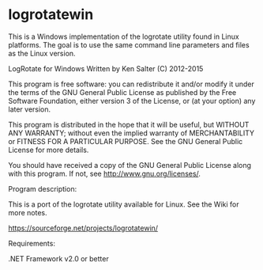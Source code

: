 # logrotatewin
This is a Windows implementation of the logrotate utility found in Linux platforms. The goal is to use the same command line parameters and files as the Linux version.

LogRotate for Windows
Written by Ken Salter (C) 2012-2015

This program is free software: you can redistribute it and/or modify
it under the terms of the GNU General Public License as published by
the Free Software Foundation, either version 3 of the License, or
(at your option) any later version.

This program is distributed in the hope that it will be useful,
but WITHOUT ANY WARRANTY; without even the implied warranty of
MERCHANTABILITY or FITNESS FOR A PARTICULAR PURPOSE.  See the
GNU General Public License for more details.

You should have received a copy of the GNU General Public License
along with this program.  If not, see <http://www.gnu.org/licenses/>.

Program description:

This is a port of the logrotate utility available for Linux.  See the Wiki for more notes.

https://sourceforge.net/projects/logrotatewin/

Requirements:

.NET Framework v2.0 or better
